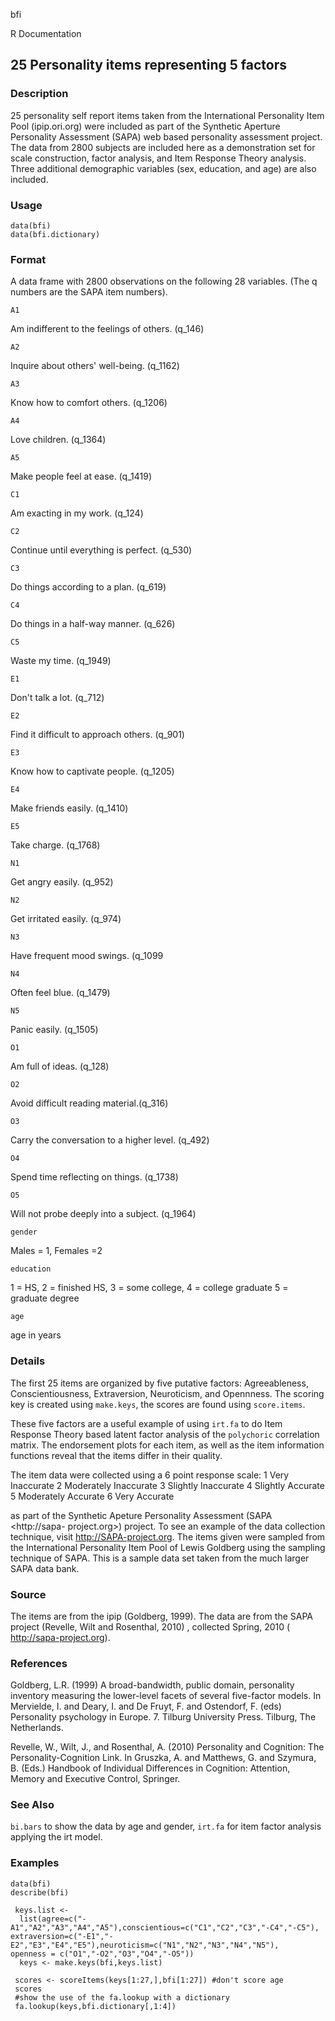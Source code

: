 bfi

R Documentation

## 25 Personality items representing 5 factors

### Description

25 personality self report items taken from the International Personality Item
Pool (ipip.ori.org) were included as part of the Synthetic Aperture
Personality Assessment (SAPA) web based personality assessment project. The
data from 2800 subjects are included here as a demonstration set for scale
construction, factor analysis, and Item Response Theory analysis. Three
additional demographic variables (sex, education, and age) are also included.

### Usage

    data(bfi)
    data(bfi.dictionary)

### Format

A data frame with 2800 observations on the following 28 variables. (The q
numbers are the SAPA item numbers).

`A1`

Am indifferent to the feelings of others. (q_146)

`A2`

Inquire about others' well-being. (q_1162)

`A3`

Know how to comfort others. (q_1206)

`A4`

Love children. (q_1364)

`A5`

Make people feel at ease. (q_1419)

`C1`

Am exacting in my work. (q_124)

`C2`

Continue until everything is perfect. (q_530)

`C3`

Do things according to a plan. (q_619)

`C4`

Do things in a half-way manner. (q_626)

`C5`

Waste my time. (q_1949)

`E1`

Don't talk a lot. (q_712)

`E2`

Find it difficult to approach others. (q_901)

`E3`

Know how to captivate people. (q_1205)

`E4`

Make friends easily. (q_1410)

`E5`

Take charge. (q_1768)

`N1`

Get angry easily. (q_952)

`N2`

Get irritated easily. (q_974)

`N3`

Have frequent mood swings. (q_1099

`N4`

Often feel blue. (q_1479)

`N5`

Panic easily. (q_1505)

`O1`

Am full of ideas. (q_128)

`O2`

Avoid difficult reading material.(q_316)

`O3`

Carry the conversation to a higher level. (q_492)

`O4`

Spend time reflecting on things. (q_1738)

`O5`

Will not probe deeply into a subject. (q_1964)

`gender`

Males = 1, Females =2

`education`

1 = HS, 2 = finished HS, 3 = some college, 4 = college graduate 5 = graduate
degree

`age`

age in years

### Details

The first 25 items are organized by five putative factors: Agreeableness,
Conscientiousness, Extraversion, Neuroticism, and Opennness. The scoring key
is created using `make.keys`, the scores are found using `score.items`.

These five factors are a useful example of using `irt.fa` to do Item Response
Theory based latent factor analysis of the `polychoric` correlation matrix.
The endorsement plots for each item, as well as the item information functions
reveal that the items differ in their quality.

The item data were collected using a 6 point response scale: 1 Very Inaccurate
2 Moderately Inaccurate 3 Slightly Inaccurate 4 Slightly Accurate 5 Moderately
Accurate 6 Very Accurate

as part of the Synthetic Apeture Personality Assessment (SAPA <http://sapa-
project.org>) project. To see an example of the data collection technique,
visit <http://SAPA-project.org>. The items given were sampled from the
International Personality Item Pool of Lewis Goldberg using the sampling
technique of SAPA. This is a sample data set taken from the much larger SAPA
data bank.

### Source

The items are from the ipip (Goldberg, 1999). The data are from the SAPA
project (Revelle, Wilt and Rosenthal, 2010) , collected Spring, 2010 (
<http://sapa-project.org>).

### References

Goldberg, L.R. (1999) A broad-bandwidth, public domain, personality inventory
measuring the lower-level facets of several five-factor models. In Mervielde,
I. and Deary, I. and De Fruyt, F. and Ostendorf, F. (eds) Personality
psychology in Europe. 7. Tilburg University Press. Tilburg, The Netherlands.

Revelle, W., Wilt, J., and Rosenthal, A. (2010) Personality and Cognition: The
Personality-Cognition Link. In Gruszka, A. and Matthews, G. and Szymura, B.
(Eds.) Handbook of Individual Differences in Cognition: Attention, Memory and
Executive Control, Springer.

### See Also

`bi.bars` to show the data by age and gender, `irt.fa` for item factor
analysis applying the irt model.

### Examples

    
    data(bfi)
    describe(bfi)
     
     keys.list <-
      list(agree=c("-A1","A2","A3","A4","A5"),conscientious=c("C1","C2","C3","-C4","-C5"),
    extraversion=c("-E1","-E2","E3","E4","E5"),neuroticism=c("N1","N2","N3","N4","N5"),
    openness = c("O1","-O2","O3","O4","-O5")) 
      keys <- make.keys(bfi,keys.list)
      
     scores <- scoreItems(keys[1:27,],bfi[1:27]) #don't score age 
     scores
     #show the use of the fa.lookup with a dictionary
     fa.lookup(keys,bfi.dictionary[,1:4])
     

